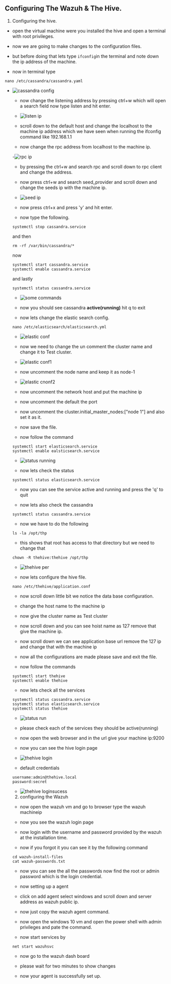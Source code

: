 ## Configuring The Wazuh & The Hive.

  1. Configuring the hive.

  - open the virtual machine were you installed the hive and open a terminal with root privileges.

  - now we are going to make changes to the configuration files.

  - but before doing that lets type ```ifconfig```in the terminal and note down the ip address of the machine.

  - now in terminal type
  ```
  nano /etc/cassandra/cassandra.yaml
  ```

- ![cassandra config](https://github.com/yakkalasaisumanth/soc-automation-project/blob/main/images/34.png)

  - now change the listening address by pressing ctrl+w which will open a search field now type listen and hit enter.

  - ![listen ip](https://github.com/yakkalasaisumanth/soc-automation-project/blob/main/images/35.png)

  - scroll down to the default host and change the localhost to the machine ip address which we have seen when running the ifconfig command like 192.168.1.1

  - now change the rpc address from localhost to the machine ip.

  -![rpc ip](https://github.com/yakkalasaisumanth/soc-automation-project/blob/main/images/36.png)

  - by pressing the ctrl+w and search rpc and scroll down to rpc client and change the address.

  - now press ctrl+w and search seed_provider and scroll down and change the seeds ip with the machine ip.

  - ![seed ip](https://github.com/yakkalasaisumanth/soc-automation-project/blob/main/images/37.png)

  - now press ctrl+x and press 'y' and hit enter.

  - now type the following.
  ```
  systemctl stop cassandra.service
  ```
  and then
  ```
  rm -rf /var/bin/cassandra/*
  ```
  now
  ```
  systemctl start cassandra.service
  systemctl enable cassandra.service
  ```
  and lastly
  ```
  systemctl status cassandra.service
  ```
  - ![some commands](https://github.com/yakkalasaisumanth/soc-automation-project/blob/main/images/38.png)

  - now you should see cassandra **active(running)** hit q to exit

  - now lets change the elastic search config.
  ```
  nano /etc/elasticsearch/elasticsearch.yml
  ```

   - ![elastic conf](https://github.com/yakkalasaisumanth/soc-automation-project/blob/main/images/39.png)


   - now we need to change the un comment the cluster name and change it to Test cluster.

   - ![elastic conf1](https://github.com/yakkalasaisumanth/soc-automation-project/blob/main/images/40.png)


   - now uncomment the node name and keep it as node-1

   - ![elastic cnonf2](https://github.com/yakkalasaisumanth/soc-automation-project/blob/main/images/41.png)

   - now uncomment the network host and put the machine ip 

   - now uncomment the default the port

   - now uncomment the cluster.initial_master_nodes:["node 1"] and also set it as it.

   - now save the file.

   - now follow the command
   ```
   systemctl start elasticsearch.service
   systemctl enable ealsticsearch.service
   ```

   - ![status running](https://github.com/yakkalasaisumanth/soc-automation-project/blob/main/images/42.png)

   - now lets check the status
   ```
   systemctl status elasticsearch.service
   ```

   - now you can see the service active and running and press the 'q' to quit

   - now lets also check the cassandra
   ```
   systemctl status cassandra.service
   ```

   - now we have to do the following
   ```
   ls -la /opt/thp
   ```

   - this shows that root has access to that directory but we need to change that
   ```
   chown -R thehive:thehive /opt/thp
   ```

   - ![thehive per](https://github.com/yakkalasaisumanth/soc-automation-project/blob/main/images/43.png)

   - now lets configure the hive file.
   ```
   nano /etc/thehive/application.conf
   ```

   - now scroll down little bit we notice the data base configuration.

   - change the host name to the machine ip

   - now give the cluster name as Test cluster

   - now scroll down and you can see hoist name as 127 remove that give the machine ip.

   - now scroll down we can see application base url remove the 127 ip and change that with the machine ip

   - now all the configurations are made please save and exit the file.

   - now follow the commands
   ```
   systemctl start thehive
   systemctl enable thehive
   ```

   - now lets check all the services
   ```
   systemctl status cassandra.service
   ssytemctl status elasticsearch.service
   systemctl status thehive
   ```

   - ![status run](https://github.com/yakkalasaisumanth/soc-automation-project/blob/main/images/44.png)

   - please check each of the services they should be active(running)

   - now open the web browser and in the url give your machine ip:9200

   - now you can see the hive login page

   - ![thehive login](https://github.com/yakkalasaisumanth/soc-automation-project/blob/main/images/45.png)

   - default credentials
   ```
   username:admin@thehive.local
   password:secret
   ```

   - ![thehive loginsucess](https://github.com/yakkalasaisumanth/soc-automation-project/blob/main/images/46.png)
   
   2. configuring the Wazuh

   - now open the wazuh vm and go to browser type the wazuh machineip

   - now you see the wazuh login page

   - now login with the username and password provided by the wazuh at the installation time.

   - now if you forgot it you can see it by the following command
   ```
   cd wazuh-install-files
   cat wazuh-passwords.txt
   ```
   - now you can see the all the passwords now find the root or admin password which is the login credential.

   - now setting up a agent

   - click on add agent select windows and scroll down and server address as wazuh public ip.

   - now just copy the wazuh agent command.

   - now open the windows 10 vm and open the power shell with admin privileges and pate the command.

   - now start services by 
   ```
   net start wazuhsvc
   ```

   - now go to the wazuh dash board

   - please wait for two minutes to show changes

   - now your agent is successfully set up.